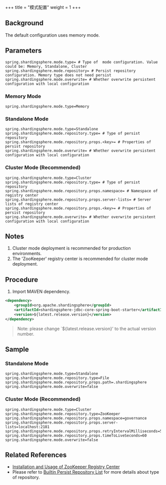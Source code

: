 +++
title = "模式配置"
weight = 1
+++

## Background

The default configuration uses memory mode.

## Parameters

```properties
spring.shardingsphere.mode.type= # Type of  mode configuration. Value could be: Memory, Standalone, Cluster
spring.shardingsphere.mode.repository= # Persist repository configuration. Memory type does not need persist
spring.shardingsphere.mode.overwrite= # Whether overwrite persistent configuration with local configuration
```

### Memory Mode

```properties
spring.shardingsphere.mode.type=Memory
```

### Standalone Mode

```properties
spring.shardingsphere.mode.type=Standalone
spring.shardingsphere.mode.repository.type= # Type of persist repository
spring.shardingsphere.mode.repository.props.<key>= # Properties of persist repository
spring.shardingsphere.mode.overwrite= # Whether overwrite persistent configuration with local configuration
```

### Cluster Mode (Recommended)

```properties
spring.shardingsphere.mode.type=Cluster
spring.shardingsphere.mode.repository.type= # Type of persist repository
spring.shardingsphere.mode.repository.props.namespace= # Namespace of registry center
spring.shardingsphere.mode.repository.props.server-lists= # Server lists of registry center
spring.shardingsphere.mode.repository.props.<key>= # Properties of persist repository
spring.shardingsphere.mode.overwrite= # Whether overwrite persistent configuration with local configuration
```
## Notes

1. Cluster mode deployment is recommended for production environments.
2. The 'ZooKeeper' registry center is recommended for cluster mode deployment.

## Procedure
1. Import MAVEN dependency.

```xml
<dependency>
    <groupId>org.apache.shardingsphere</groupId>
    <artifactId>shardingsphere-jdbc-core-spring-boot-starter</artifactId>
    <version>${latest.release.version}</version>
</dependency>
```

> Note: please change `${latest.release.version}' to the actual version number.
## Sample
### Standalone Mode

```properties
spring.shardingsphere.mode.type=Standalone
spring.shardingsphere.mode.repository.type=File
spring.shardingsphere.mode.repository.props.path=.shardingsphere
spring.shardingsphere.mode.overwrite=false
```

### Cluster Mode (Recommended)

```properties
spring.shardingsphere.mode.type=Cluster
spring.shardingsphere.mode.repository.type=ZooKeeper
spring.shardingsphere.mode.repository.props.namespace=governance
spring.shardingsphere.mode.repository.props.server-lists=localhost:2181
spring.shardingsphere.mode.repository.props.retryIntervalMilliseconds=500
spring.shardingsphere.mode.repository.props.timeToLiveSeconds=60
spring.shardingsphere.mode.overwrite=false
```

## Related References

- [Installation and Usage of ZooKeeper Registry Center](https://zookeeper.apache.org/doc/r3.7.1/zookeeperStarted.html)
- Please refer to [Builtin Persist Repository List](/en/user-manual/shardingsphere-jdbc/builtin-algorithm/metadata-repository/) for more details about type of repository.
